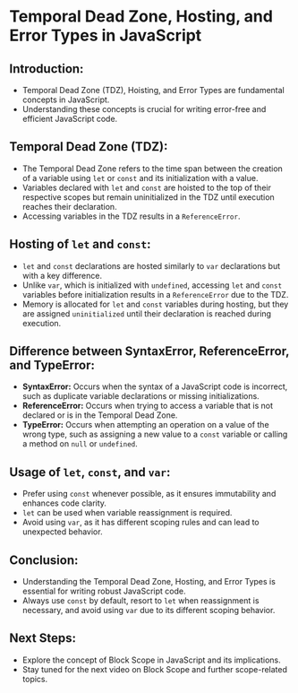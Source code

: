 # Temporal Dead Zone, Hosting, and Error Types in JavaScript

## Introduction:
- Temporal Dead Zone (TDZ), Hoisting, and Error Types are fundamental concepts in JavaScript.
- Understanding these concepts is crucial for writing error-free and efficient JavaScript code.

## Temporal Dead Zone (TDZ):
- The Temporal Dead Zone refers to the time span between the creation of a variable using `let` or `const` and its initialization with a value.
- Variables declared with `let` and `const` are hoisted to the top of their respective scopes but remain uninitialized in the TDZ until execution reaches their declaration.
- Accessing variables in the TDZ results in a `ReferenceError`.

## Hosting of `let` and `const`:
- `let` and `const` declarations are hosted similarly to `var` declarations but with a key difference.
- Unlike `var`, which is initialized with `undefined`, accessing `let` and `const` variables before initialization results in a `ReferenceError` due to the TDZ.
- Memory is allocated for `let` and `const` variables during hosting, but they are assigned `uninitialized` until their declaration is reached during execution.

## Difference between SyntaxError, ReferenceError, and TypeError:
- **SyntaxError:** Occurs when the syntax of a JavaScript code is incorrect, such as duplicate variable declarations or missing initializations.
- **ReferenceError:** Occurs when trying to access a variable that is not declared or is in the Temporal Dead Zone.
- **TypeError:** Occurs when attempting an operation on a value of the wrong type, such as assigning a new value to a `const` variable or calling a method on `null` or `undefined`.

## Usage of `let`, `const`, and `var`:
- Prefer using `const` whenever possible, as it ensures immutability and enhances code clarity.
- `let` can be used when variable reassignment is required.
- Avoid using `var`, as it has different scoping rules and can lead to unexpected behavior.

## Conclusion:
- Understanding the Temporal Dead Zone, Hosting, and Error Types is essential for writing robust JavaScript code.
- Always use `const` by default, resort to `let` when reassignment is necessary, and avoid using `var` due to its different scoping behavior.

## Next Steps:
- Explore the concept of Block Scope in JavaScript and its implications.
- Stay tuned for the next video on Block Scope and further scope-related topics.
